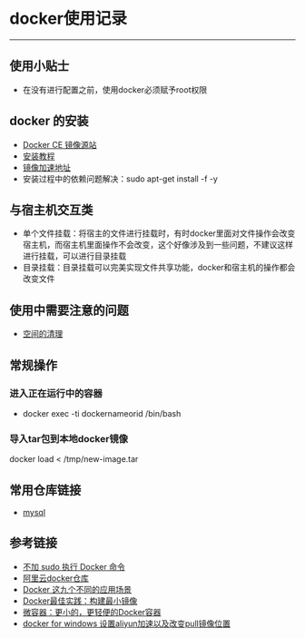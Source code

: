 # docker使用记录
****
## 使用小贴士
- 在没有进行配置之前，使用docker必须赋予root权限

## docker 的安装
- [Docker CE 镜像源站](https://yq.aliyun.com/articles/110806?spm=a2c4e.11153940.blogcont29941.13.520269d6XtzWqG)
- [安装教程](http://blog.csdn.net/qq_27818541/article/details/73647797)
- [镜像加速地址](https://cr.console.aliyun.com/?accounttraceid=3480ea01-1b31-4cb1-a169-6c220739cae6#/accelerator)
- 安装过程中的依赖问题解决：sudo apt-get install -f -y

## 与宿主机交互类
- 单个文件挂载：将宿主的文件进行挂载时，有时docker里面对文件操作会改变宿主机，而宿主机里面操作不会改变，这个好像涉及到一些问题，不建议这样进行挂载，可以进行目录挂载
- 目录挂载：目录挂载可以完美实现文件共享功能，docker和宿主机的操作都会改变文件

## 使用中需要注意的问题
- [空间的清理](https://yq.aliyun.com/articles/272173)

## 常规操作
### 进入正在运行中的容器
- docker exec -ti dockernameorid /bin/bash

### 导入tar包到本地docker镜像
docker load < /tmp/new-image.tar  

## 常用仓库链接
- [mysql](https://hub.docker.com/_/mysql)

## 参考链接
- [不加 sudo 执行 Docker 命令](http://www.markjour.com/article/docker-no-root.html)
- [阿里云docker仓库](https://dev.aliyun.com/search.html)
- [Docker 这九个不同的应用场景](https://my.oschina.net/editorial-story/blog/1558880)
- [Docker最佳实践：构建最小镜像](https://zhuanlan.zhihu.com/p/38552260)
- [微容器：更小的，更轻便的Docker容器](http://dockone.io/article/1035)
- [docker for windows 设置aliyun加速以及改变pull镜像位置](https://blog.csdn.net/gx947791229/article/details/76512660)